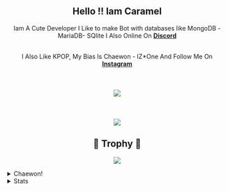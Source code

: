 
<h2 align="center">
    Hello !! Iam <strong>Caramel</strong>
</h2>


<p align="center">
    Iam A Cute Developer I Like to make Bot with databases like MongoDB - MariaDB- SQlite I Also Online On <strong> <a href="https://discord.com">Discord</a></strong>
<br>
<br>
   
 <p align="center">
 I Also Like KPOP, My Bias Is Chaewon - IZ*One And Follow Me On <strong> <a href="https://www.instagram.com/carameloDev/">Instagram</a></strong>
<br>
<br>
   
<br>
<br>
<a href="https://github.com/CarameloSz/">
        <img src="[https://komarev.com/ghpvc/?username=CarameloSz&color=blue](https://api.lanyard.rest/v1/users/853511872971276288)" />
  </a> 
<br>
<br>
         
<br>
<br>
<a href="https://api.lanyard.rest/v1/users/853511872971276288">
        <img src="https://lanyard-profile-readme.vercel.app/api/852798265996476436?idleMessage=%22Chuu Only One%20For%20Loonaverse only%20%20%20%22&borderRadius=25px" />
    </a>
</p>    

<h2 align="center"> 🚀 Trophy 🚀</h2>
<p align="center">
<img src="https://github-profile-trophy.vercel.app/?username=caramelosz&theme=dracula">
</p>
<details>
  <summary>
      Chaewon!
  </summary>
  <p align="center">
    <img src="https://64.media.tumblr.com/3c1f6b909c8d2e4cea30130b20e5e641/d0db26ce1c84c777-ca/s540x810/3253bfd3d5fe373b6a816fede49a1af254ccbe31.gifv">
    <img src="https://c.tenor.com/9a_2IG-x6aEAAAAC/izone-chaewon.gif">
  </p>
</details>


<details>
  <summary>
      Stats
  </summary>
</p>
<hr/>
<p align="center">
    <a href="https://github.com/CarameloSz/">
        <img src="https://github-readme-streak-stats.herokuapp.com?user=ZeroDiscord&hide_border=true&background=0D1117&currStreakLabel=FFFFFF&sideLabels=FFFFFF&currStreakNum=FFFFFF&dates=FFFFFF&sideNums=FFFFFF&fire=f04848&ring=f04848&stroke=FFFFFFFF)](https://git.io/streak-stats" />
  </a> 
  <a href="https://github.com/ZeroDiscord/">
        <img src="https://github-readme-stats.vercel.app/api?username=CarameloSz&show_icons=true&theme=pink" />
  </a> 
<br>
<a href="https://github.com/CarameloSz/">
        <img src="https://github-readme-stats.vercel.app/api/top-langs/?username=CarameloSz&theme=gruvbox&langs_count=8&layout=compact" />
  </a> 
</p>

